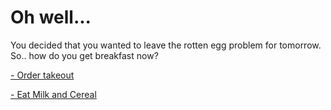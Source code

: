# Oh well...

You decided that you wanted to leave the rotten egg problem for tomorrow. So.. how do you get breakfast now?

[- Order takeout](../../../Order-takeout/Got-breakfast.md)

[- Eat Milk and Cereal](../../Milk-and-Cereal/Made-breakfast.md)